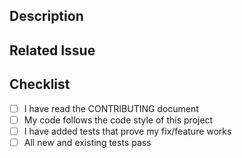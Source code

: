 ## Description
<!-- Describe the changes you've made -->

## Related Issue
<!-- Reference any related issues (e.g., Fixes #123) -->

## Checklist
- [ ] I have read the CONTRIBUTING document
- [ ] My code follows the code style of this project
- [ ] I have added tests that prove my fix/feature works
- [ ] All new and existing tests pass 